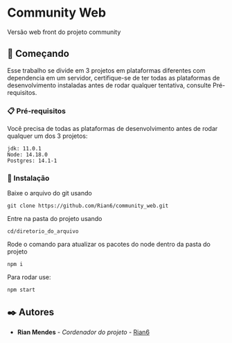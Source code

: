 # Community Web

Versão web front do projeto community

## 🚀 Começando

Esse trabalho se divide em 3 projetos em plataformas diferentes com dependencia em um servidor, certifique-se de ter todas as plataformas de desenvolvimento instaladas antes de rodar qualquer tentativa, consulte Pré-requisitos.

### 📋 Pré-requisitos

Você precisa de todas as plataformas de desenvolvimento antes de rodar qualquer um dos 3 projetos:

```
jdk: 11.0.1
Node: 14.18.0
Postgres: 14.1-1
```

### 🔧 Instalação

Baixe o arquivo do git usando

```git clone https://github.com/Rian6/community_web.git```

Entre na pasta do projeto usando 

```cd/diretorio_do_arquivo```

Rode o comando para atualizar os pacotes do node dentro da pasta do projeto

```npm i```

Para rodar use:

```npm start```

## ✒️ Autores

* **Rian Mendes** - *Cordenador do projeto* - [Rian6](https://github.com/Rian6)
